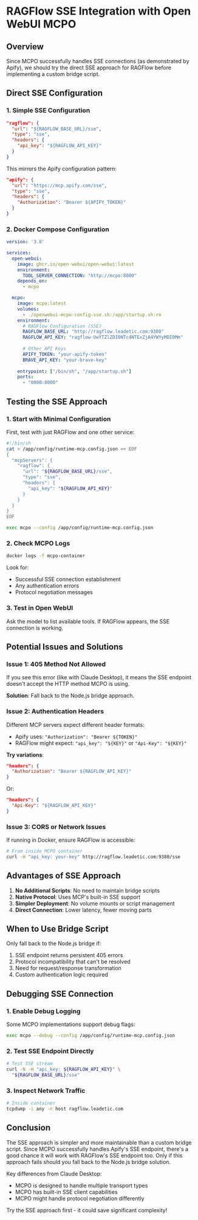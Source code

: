 # RAGFlow SSE Integration with Open WebUI MCPO

## Overview

Since MCPO successfully handles SSE connections (as demonstrated by Apify), we should try the direct SSE approach for RAGFlow before implementing a custom bridge script.

## Direct SSE Configuration

### 1. Simple SSE Configuration

```json
"ragflow": {
  "url": "${RAGFLOW_BASE_URL}/sse",
  "type": "sse",
  "headers": {
    "api_key": "${RAGFLOW_API_KEY}"
  }
}
```

This mirrors the Apify configuration pattern:
```json
"apify": {
  "url": "https://mcp.apify.com/sse",
  "type": "sse",
  "headers": {
    "Authorization": "Bearer ${APIFY_TOKEN}"
  }
}
```

### 2. Docker Compose Configuration

```yaml
version: '3.8'

services:
  open-webui:
    image: ghcr.io/open-webui/open-webui:latest
    environment:
      TOOL_SERVER_CONNECTION: "http://mcpo:8000"
    depends_on:
      - mcpo

  mcpo:
    image: mcpo:latest
    volumes:
      - ./openwebui-mcpo-config-sse.sh:/app/startup.sh:ro
    environment:
      # RAGFlow Configuration (SSE)
      RAGFLOW_BASE_URL: "http://ragflow.leadetic.com:9380"
      RAGFLOW_API_KEY: "ragflow-UwYTZlZDI0NTc4NTExZjA4YWYyMDI0Mm"
      
      # Other API Keys
      APIFY_TOKEN: "your-apify-token"
      BRAVE_API_KEY: "your-brave-key"
    
    entrypoint: ["/bin/sh", "/app/startup.sh"]
    ports:
      - "8000:8000"
```

## Testing the SSE Approach

### 1. Start with Minimal Configuration

First, test with just RAGFlow and one other service:

```bash
#!/bin/sh
cat > /app/config/runtime-mcp.config.json << EOF
{
  "mcpServers": {
    "ragflow": {
      "url": "${RAGFLOW_BASE_URL}/sse",
      "type": "sse",
      "headers": {
        "api_key": "${RAGFLOW_API_KEY}"
      }
    }
  }
}
EOF

exec mcpo --config /app/config/runtime-mcp.config.json
```

### 2. Check MCPO Logs

```bash
docker logs -f mcpo-container
```

Look for:
- Successful SSE connection establishment
- Any authentication errors
- Protocol negotiation messages

### 3. Test in Open WebUI

Ask the model to list available tools. If RAGFlow appears, the SSE connection is working.

## Potential Issues and Solutions

### Issue 1: 405 Method Not Allowed

If you see this error (like with Claude Desktop), it means the SSE endpoint doesn't accept the HTTP method MCPO is using.

**Solution**: Fall back to the Node.js bridge approach.

### Issue 2: Authentication Headers

Different MCP servers expect different header formats:
- Apify uses: `"Authorization": "Bearer ${TOKEN}"`
- RAGFlow might expect: `"api_key": "${KEY}"` or `"Api-Key": "${KEY}"`

**Try variations**:
```json
"headers": {
  "Authorization": "Bearer ${RAGFLOW_API_KEY}"
}
```

Or:
```json
"headers": {
  "Api-Key": "${RAGFLOW_API_KEY}"
}
```

### Issue 3: CORS or Network Issues

If running in Docker, ensure RAGFlow is accessible:
```bash
# From inside MCPO container
curl -H "api_key: your-key" http://ragflow.leadetic.com:9380/sse
```

## Advantages of SSE Approach

1. **No Additional Scripts**: No need to maintain bridge scripts
2. **Native Protocol**: Uses MCP's built-in SSE support
3. **Simpler Deployment**: No volume mounts or script management
4. **Direct Connection**: Lower latency, fewer moving parts

## When to Use Bridge Script

Only fall back to the Node.js bridge if:
1. SSE endpoint returns persistent 405 errors
2. Protocol incompatibility that can't be resolved
3. Need for request/response transformation
4. Custom authentication logic required

## Debugging SSE Connection

### 1. Enable Debug Logging

Some MCPO implementations support debug flags:
```bash
exec mcpo --debug --config /app/config/runtime-mcp.config.json
```

### 2. Test SSE Endpoint Directly

```bash
# Test SSE stream
curl -N -H "api_key: ${RAGFLOW_API_KEY}" \
  "${RAGFLOW_BASE_URL}/sse"
```

### 3. Inspect Network Traffic

```bash
# Inside container
tcpdump -i any -n host ragflow.leadetic.com
```

## Conclusion

The SSE approach is simpler and more maintainable than a custom bridge script. Since MCPO successfully handles Apify's SSE endpoint, there's a good chance it will work with RAGFlow's SSE endpoint too. Only if this approach fails should you fall back to the Node.js bridge solution.

Key differences from Claude Desktop:
- MCPO is designed to handle multiple transport types
- MCPO has built-in SSE client capabilities
- MCPO might handle protocol negotiation differently

Try the SSE approach first - it could save significant complexity!